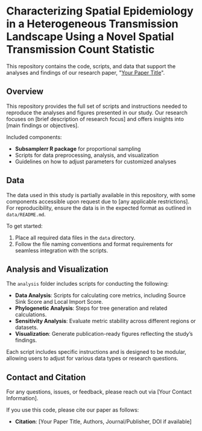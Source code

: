 # __Characterizing Spatial Epidemiology in a Heterogeneous Transmission Landscape Using a Novel Spatial Transmission Count Statistic__

This repository contains the code, scripts, and data that support the analyses and findings of our research paper, "[Your Paper Title](https://www.medrxiv.org/content/10.1101/2023.12.28.23300535v4)".

## Overview

This repository provides the full set of scripts and instructions needed to reproduce the analyses and figures presented in our study. Our research focuses on [brief description of research focus] and offers insights into [main findings or objectives].

Included components:
- **Subsamplerr R package** for proportional sampling
- Scripts for data preprocessing, analysis, and visualization
- Guidelines on how to adjust parameters for customized analyses

## Data

The data used in this study is partially available in this repository, with some components accessible upon request due to [any applicable restrictions]. For reproducibility, ensure the data is in the expected format as outlined in `data/README.md`.

To get started:
1. Place all required data files in the `data` directory.
2. Follow the file naming conventions and format requirements for seamless integration with the scripts.

## Analysis and Visualization

The `analysis` folder includes scripts for conducting the following:
- **Data Analysis**: Scripts for calculating core metrics, including Source Sink Score and Local Import Score.
- **Phylogenetic Analysis**: Steps for tree generation and related calculations.
- **Sensitivity Analysis**: Evaluate metric stability across different regions or datasets.
- **Visualization**: Generate publication-ready figures reflecting the study’s findings.

Each script includes specific instructions and is designed to be modular, allowing users to adjust for various data types or research questions.

## Contact and Citation

For any questions, issues, or feedback, please reach out via [Your Contact Information].

If you use this code, please cite our paper as follows:
- **Citation**: [Your Paper Title, Authors, Journal/Publisher, DOI if available]

